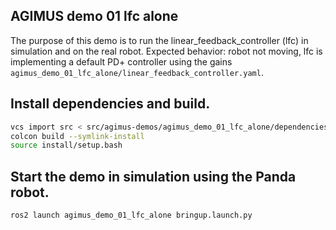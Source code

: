 AGIMUS demo 01 lfc alone
--------------------------------

The purpose of this demo is to run the linear_feedback_controller (lfc) in simulation and on the real robot. 
Expected behavior: robot not moving, lfc is implementing a default PD+ controller using the gains `agimus_demo_01_lfc_alone/linear_feedback_controller.yaml`.

## Install dependencies and build.

```bash
vcs import src < src/agimus-demos/agimus_demo_01_lfc_alone/dependencies.repos
colcon build --symlink-install
source install/setup.bash
```

## Start the demo in simulation using the Panda robot.
```bash
ros2 launch agimus_demo_01_lfc_alone bringup.launch.py
```
